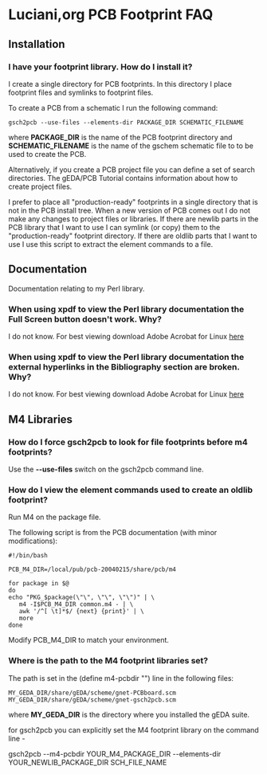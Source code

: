 # Luciani,org PCB Footprint FAQ

## Installation

### I have your footprint library. How do I install it?

I create a single directory for PCB footprints. In this directory I place footprint files and symlinks to footprint files.

To create a PCB from a schematic I run the following command:

```
gsch2pcb --use-files --elements-dir PACKAGE_DIR SCHEMATIC_FILENAME
```

where <b>PACKAGE_DIR</b> is the name of the PCB footprint directory and <b>SCHEMATIC_FILENAME</b> is the name of the gschem schematic file to to be used to create the PCB.

Alternatively, if you create a PCB project file you can define a set of search directories. The gEDA/PCB Tutorial contains information about how to create project files.

I prefer to place all "production-ready" footprints in a single directory that is not in the PCB install tree. When a new version of PCB comes out I do not make any changes to project files or libraries. If there are newlib parts in the PCB library that I want to use I can symlink (or copy) them to the "production-ready" footprint directory. If there are oldlib parts that I want to use I use this script to extract the element commands to a file.

## Documentation

Documentation relating to my Perl library.

### When using xpdf to view the Perl library documentation the Full Screen button doesn't work. Why?

I do not know. For best viewing download Adobe Acrobat for Linux [here]([ftp://ftp.adobe.com/pub/adobe/reader/unix/7x/7.0/enu/](https://www.adobe.com/))

### When using xpdf to view the Perl library documentation the external hyperlinks in the Bibliography section are broken. Why?

I do not know. For best viewing download Adobe Acrobat for Linux [here](https://www.adobe.com/)

## M4 Libraries

### How do I force gsch2pcb to look for file footprints before m4 footprints?

Use the <b>--use-files</b> switch on the gsch2pcb command line.

### How do I view the element commands used to create an oldlib footprint?

Run M4 on the package file.

The following script is from the PCB documentation (with minor modifications):

```
#!/bin/bash

PCB_M4_DIR=/local/pub/pcb-20040215/share/pcb/m4

for package in $@
do
echo "PKG_$package(\"\", \"\", \"\")" | \
   m4 -I$PCB_M4_DIR common.m4 - | \
   awk '/^[ \t]*$/ {next} {print}' | \
   more
done
```

Modify PCB_M4_DIR to match your environment.

### Where is the path to the M4 footprint libraries set?

The path is set in the (define m4-pcbdir "") line in the following files:

```
MY_GEDA_DIR/share/gEDA/scheme/gnet-PCBboard.scm
MY_GEDA_DIR/share/gEDA/scheme/gnet-gsch2pcb.scm
```

where <b>MY_GEDA_DIR</b> is the directory where you installed the gEDA suite.

for gsch2pcb you can explicitly set the M4 footprint library on the command line -

gsch2pcb --m4-pcbdir YOUR_M4_PACKAGE_DIR --elements-dir YOUR_NEWLIB_PACKAGE_DIR SCH_FILE_NAME 
